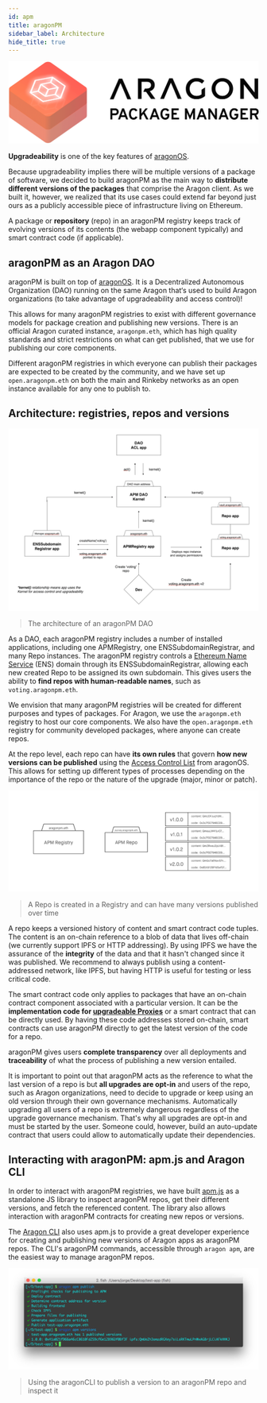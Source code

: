 ```yaml
---
id: apm
title: aragonPM
sidebar_label: Architecture
hide_title: true
---
```


![](/docs/assets/brand/aragonpm.png)

**Upgradeability** is one of the key features of [aragonOS](/docs/aragonos-intro.html).

Because upgradeability implies there will be multiple versions of a package of software, we decided to build aragonPM as the main way to **distribute different versions of the packages** that comprise the Aragon client. As we built it, however, we realized that its use cases could extend far beyond just ours as a publicly accessible piece of infrastructure living on Ethereum.

A package or **repository** (repo) in an aragonPM registry keeps track of evolving versions of its contents (the webapp component typically) and smart contract code (if applicable).

## aragonPM as an Aragon DAO

aragonPM is built on top of [aragonOS](/docs/aragonos-intro.html). It is a Decentralized Autonomous Organization (DAO) running on the same Aragon that‘s used to build Aragon organizations (to take advantage of upgradeability and access control)!

This allows for many aragonPM registries to exist with different governance models for package creation and publishing new versions. There is an official Aragon curated instance, `aragonpm.eth`, which has high quality standards and strict restrictions on what can get published, that we use for publishing our core components.

Different aragonPM registries in which everyone can publish their packages are expected to be created by the community, and we have set up `open.aragonpm.eth` on both the main and Rinkeby networks as an open instance available for any one to publish to.

## Architecture: registries, repos and versions

![](/docs/assets/apm-arch.png)
> The architecture of an aragonPM DAO

As a DAO, each aragonPM registry includes a number of installed applications, including one APMRegistry, one ENSSubdomainRegistrar, and many Repo instances. The aragonPM registry controls a [Ethereum Name Service](https://ens.domains/) (ENS) domain through its ENSSubdomainRegistrar, allowing each new created Repo to be assigned its own subdomain. This gives users the ability to **find repos with human-readable names**, such as `voting.aragonpm.eth`.

We envision that many aragonPM registries will be created for different purposes and types of packages. For Aragon, we use the `aragonpm.eth` registry to host our core components. We also have the `open.aragonpm.eth` registry for community developed packages, where anyone can create repos.

At the repo level, each repo can have **its own rules** that govern **how new versions can be published** using the [Access Control List](/docs/acl-intro.html) from aragonOS. This allows for setting up different types of processes depending on the importance of the repo or the nature of the upgrade (major, minor or patch).

![](/docs/assets/apm-repo.png)
> A Repo is created in a Registry and can have many versions published over time

A repo keeps a versioned history of content and smart contract code tuples. The content is an on-chain reference to a blob of data that lives off-chain (we currently support IPFS or HTTP addressing). By using IPFS we have the assurance of the **integrity** of the data and that it hasn't changed since it was published. We recommend to always publish using a content-addressed network, like IPFS, but having HTTP is useful for testing or less critical code.

The smart contract code only applies to packages that have an on-chain contract component associated with a particular version. It can be the **implementation code for [upgradeable Proxies](/docs/upgradeability-intro.html)** or a smart contract that can be directly used. By having these code addresses stored on-chain, smart contracts can use aragonPM directly to get the latest version of the code for a repo.

aragonPM gives users **complete transparency** over all deployments and **traceability** of what the process of publishing a new version entailed.

It is important to point out that aragonPM acts as the reference to what the last version of a repo is but **all upgrades are opt-in** and users of the repo, such as Aragon organizations, need to decide to upgrade or keep using an old version through their own governance mechanisms. Automatically upgrading all users of a repo is extremely dangerous regardless of the upgrade governance mechanism. That's why all upgrades are opt-in and must be started by the user. Someone could, however, build an auto-update contract that users could allow to automatically update their dependencies.

## Interacting with aragonPM: apm.js and Aragon CLI

In order to interact with aragonPM registries, we have built [apm.js](https://github.com/aragon/apm.js) as a standalone JS library to inspect aragonPM repos, get their different versions, and fetch the referenced content. The library also allows interaction with aragonPM contracts for creating new repos or versions.

The [Aragon CLI](/docs/cli-usage.html) also uses apm.js to provide a great developer experience for creating and publishing new versions of Aragon apps as aragonPM repos. The CLI's aragonPM commands, accessible through `aragon apm`, are the easiest way to manage aragonPM repos.

![](/docs/assets/apm-publish.png)
>  Using the aragonCLI to publish a version to an aragonPM repo and inspect it

